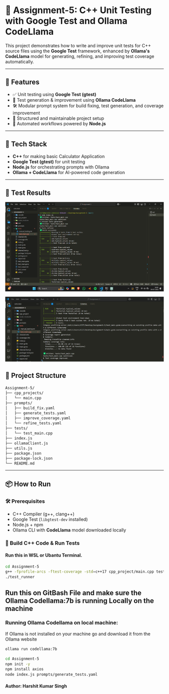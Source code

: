 # 🧪 Assignment-5: C++ Unit Testing with Google Test and Ollama CodeLlama

This project demonstrates how to write and improve unit tests for C++ source files using the **Google Test** framework, enhanced by **Ollama's CodeLlama** model for generating, refining, and improving test coverage automatically.

---

## 🚀 Features

- ✅ Unit testing using **Google Test (gtest)**
- 🤖 Test generation & improvement using **Ollama CodeLlama**
- 🛠️ Modular prompt system for build fixing, test generation, and coverage improvement
- 📁 Structured and maintainable project setup
- 🔄 Automated workflows powered by **Node.js**

---

## 🧱 Tech Stack

- **C++** for making basic Calculator Application
- **Google Test (gtest)** for unit testing
- **Node.js** for orchestrating prompts with Ollama
- **Ollama + CodeLlama** for AI-powered code generation

---

## 📸 Test Results

![Test Output](./ScreenShot/1.png)

![Test Output](./ScreenShot/2.png)


## 📁 Project Structure
```
Assignment-5/
├── cpp_projects/
│   └── main.cpp       
├── prompts/
│   ├── build_fix.yaml
│   ├── generate_tests.yaml
│   ├── improve_coverage.yaml
│   └── refine_tests.yaml
├── tests/
│   └── test_main.cpp        
├── index.js
├── ollamaClient.js
├── utils.js
├── package.json
├── package-lock.json
└── README.md
```

---

## 📦 How to Run

### 🛠️ Prerequisites

- C++ Compiler (g++, clang++)
- Google Test (`libgtest-dev` installed)
- Node.js + npm
- Ollama CLI with **CodeLlama** model downloaded locally

### 🔧 Build C++ Code & Run Tests

#### Run this in WSL or Ubantu Terminal.
```bash
cd Assignment-5
g++ -fprofile-arcs -ftest-coverage -std=c++17 cpp_project/main.cpp tests/test_main.cpp -lgtest -lgtest_main -pthread -o test_runner
./test_runner
```

## Run this on GitBash File and make sure the Ollama Codellama:7b is running Locally on the machine

### Running Ollama Codellama on local machine:
If Ollama is not installed on your machine go and download it from the Ollama website
``` bash
ollama run codellama:7b
```

``` bash
cd Assignment-5
npm init -y
npm install axios
node index.js prompts/generate_tests.yaml
```

#### Author: Harshit Kumar Singh




